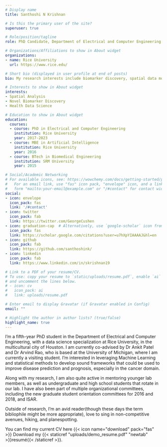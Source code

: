 ```yaml
---
# Display name
title: Santhoshi N Krishnan

# Is this the primary user of the site?
superuser: true

# Role/position/tagline
role: PhD Candidate, Department of Electrical and Computer Engineering

# Organizations/Affiliations to show in About widget
organizations:
- name: Rice University
  url: https://www.rice.edu/

# Short bio (displayed in user profile at end of posts)
bio: My research interests include biomarker discovery, spatial data modelling and machine learning for healthcare.

# Interests to show in About widget
interests:
- Spatial Analysis
- Novel Biomarker Discovery
- Health Data Science

# Education to show in About widget
education:
  courses:
  - course: PhD in Electrical and Computer Engineering
    institution: Rice University
    year: 2017-2023
  - course: MBE in Artificial Intelligence
    institution: Rice University
    year: 2016
  - course: BTech in Biomedical Engineering
    institution: SRM University
    year: 2015

# Social/Academic Networking
# For available icons, see: https://wowchemy.com/docs/getting-started/page-builder/#icons
#   For an email link, use "fas" icon pack, "envelope" icon, and a link in the
#   form "mailto:your-email@example.com" or "/#contact" for contact widget.
social:
- icon: envelope
  icon_pack: fas
  link: '/#contact'
- icon: twitter
  icon_pack: fab
  link: https://twitter.com/GeorgeCushen
- icon: graduation-cap  # Alternatively, use `google-scholar` icon from `ai` icon pack
  icon_pack: fas
  link: https://scholar.google.com/citations?user=u7hXpYIAAAAJ&hl=en
- icon: github
  icon_pack: fab
  link: https://github.com/santhoshink/
- icon: linkedin
  icon_pack: fab
  link: https://www.linkedin.com/in/skrishnan19

# Link to a PDF of your resume/CV.
# To use: copy your resume to `static/uploads/resume.pdf`, enable `ai` icons in `params.toml`, 
# and uncomment the lines below.
# - icon: cv
#   icon_pack: ai
#   link: uploads/resume.pdf

# Enter email to display Gravatar (if Gravatar enabled in Config)
email: ""

# Highlight the author in author lists? (true/false)
highlight_name: true
---
```


I’m a fifth-year PhD student in the Department of  Electrical and Computer Engineering, with a data science specialization at Rice University, in the multicultural city of Houston. I am currently co-advised by Dr Ankit Patel and Dr Arvind Rao, who is based at the University of Michigan, where I am currently a visiting student. I’m interested in leveraging Machine Learning and statistical methods to develop sound frameworks that could be used to improve disease prediction and prognosis, especially in the cancer domain.

Along with my research, I am also quite active in mentoring younger lab members, as well as undergraduate and high school students that rotate in our lab. I have also been part of multiple organizational committees, including the new graduate student orientation committees for 2016 and 2018, and ISAR.

Outside of research, I’m an avid reader(though these days the term bibliophile might be more appropriate), love to sing in non-competitive avenues, hiking, and planespotting.

You can find my current CV here
{{< icon name="download" pack="fas" >}} Download my {{< staticref "uploads/demo_resume.pdf" "newtab" >}}resumé{{< /staticref >}}.
